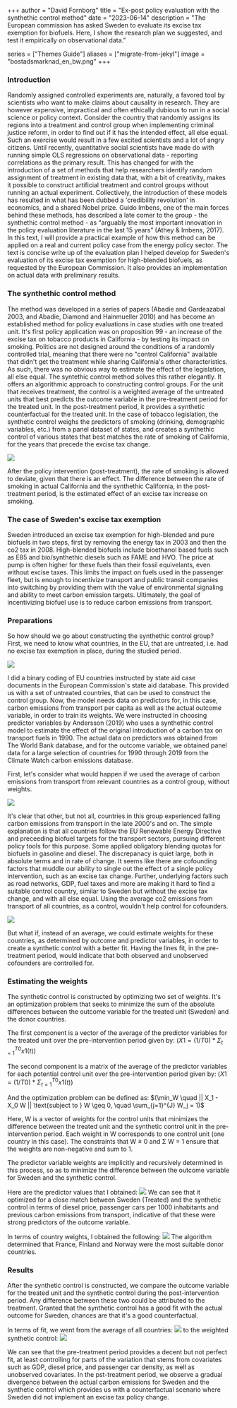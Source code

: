 +++
author = "David Fornborg"
title = "Ex-post policy evaluation with the synthethic control method"
date = "2023-06-14"
description = "The European commission has asked Sweden to evaluate its excise tax exemption for biofuels. Here, I show the research plan we suggested, and test it empirically on observational data."

series = ["Themes Guide"]
aliases = ["migrate-from-jekyl"]
image = "bostadsmarknad_en_bw.png"
+++

### Introduction
Randomly assigned controlled experiments are, naturally, a favored tool by scientists who want to make claims about causality in research. They are however expensive, impractical and often ethically dubious to run in a social science or policy context. Consider the country that randomly assigns its regions into a treatment and control group when implementing criminal justice reform, in order to find out if it has the intended effect, all else equal. Such an exercise would result in a few excited scientists and a lot of angry citizens. Until recently, quantitative social scientists have made do with running simple OLS regressions on observational data - reporting correlations as the primary result. This has changed for with the introduction of a set of methods that help researchers identify random assignment of treatment in existing data that, with a bit of creativity, makes it possible to construct artificial treatment and control groups without running an actual experiment. Collectively, the introduction of these models has resulted in what has been dubbed a 'credibility revolution' in economics, and a shared Nobel prize. Guido Imbens, one of the main forces behind these methods, has described a late comer to the group - the synthethic control method - as “arguably the most important innovation in the policy evaluation literature in the last 15 years” (Athey & Imbens, 2017). In this text, I will provide a practical example of how this method can be applied on a real and current policy case from the energy policy sector. The text is concise write up of the evaluation plan I helped develop for Sweden's evaluation of its excise tax exemption for high-blended biofuels, as requested by the European Commission. It also provides an implementation on actual data with preliminary results. 

### The synthethic control method
The method was developed in a series of papers (Abadie and Gardeazabal 2003, and Abadie, Diamond and Hainmueller 2010) and has become an established method for policy evaluations in case studies with one treated unit. It's first policy application was on proposition 99 - an increase of the excise tax on tobacco products in California - by testing its impact on smoking.  Politics are not designed around the conditions of a randomly controlled trial, meaning that there were no "control California" available that didn't get the treatment while sharing California's other characteristics. As such, there was no obvious way to estimate the effect of the legislation, all else equal. The syntethic control method solves this rather elegantly. It offers an algorithmic approach to constructing control groups. For the unit that receives treatment, the control is a weighted average of the untreated units that best predicts the outcome variable in the pre-treatment period for the treated unit. In the post-treatment period, it provides a synthetic counterfactual for the treated unit. In the case of tobacco legislation, the synthetic control weighs the predictors of smoking (drinking, demographic variables, etc.) from a panel dataset of states, and creates a synthethic control of various states that best matches the rate of smoking of California, for the years that precede the excise tax change. 

![](prop99_scm1.png)

After the policy intervention (post-treatment), the rate of smoking is allowed to deviate, given that there is an effect. The difference between the rate of smoking in actual California and the synthethic California, in the post-treatment period, is the estimated effect of an excise tax increase on smoking. 

### The case of Sweden's excise tax exemption
Sweden introduced an excise tax exemption for high-blended and pure biofuels in two steps, first by removing the energy tax in 2003 and then the co2 tax in 2008. High-blended biofuels include bioethanol based fuels such as E85 and bio/synthethic diesels such as FAME and HVO. The price at pump is often higher for these fuels than their fossil equivelants, even without excise taxes. This limits the impact on fuels used in the passenger fleet, but is enough to incentivize transport and public transit companies into switching by providing them with the value of environmental signaling and ability to meet carbon emission targets. Ultimately, the goal of incentivizing biofuel use is to reduce carbon emissions from transport.

### Preparations
So how should we go about constructing the synthethic control group? First, we need to know what countries, in the EU, that are untreated, i.e. had no excise tax exemption in place, during the studied period.

![](scm2_binarycoding.png)

I did a binary coding of EU countries instructed by state aid case documents in the European Commission's state aid database. This provided us with a set of untreated countries, that can be used to construct the control group. Now, the model needs data on predictors for, in this case, carbon emissions from transport per capita as well as the actual outcome variable, in order to train its weights. We were instructed in choosing predictor variables by Andersson (2019) who uses a synthethic control model to estimate the effect of the original introduction of a carbon tax on transport fuels in 1990. The actual data on predictors was obtained from The World Bank database, and for the outcome variable, we obtained panel data for a large selection of countries for  1990 through 2019 from the Climate Watch carbon emissions database. 

First, let's consider what would happen if we used the average of carbon emissions from transport from relevant countries as a control group, without weights. 

![](scm3_noweights.png)

It's clear that other, but not all, countries in this group experienced falling carbon emissions from transport in the late 2000's and on. The simple explanation is that all countries follow the EU Renewable Energy Directive and preceeding biofuel targets for the transport sectors, pursuing different policy tools for this purpose. Some applied obligatory blending quotas for biofuels in gasoline and diesel. The discrepanacy is quiet large, both in absolute terms and in rate of change. It seems like there are cofounding factors that muddle our ability to single out the effect of a single policy intervention, such as an excise tax change. Further, underlying factors such as road networks, GDP, fuel taxes and more are making it hard to find a suitable control country, similar to Sweden but without the excise tax change, and with all else equal. Using the average co2 emissions from transport of all countries, as a control, wouldn't help control for cofounders.

![](scm4_average.png)

But what if, instead of an average, we could estimate weights for these countries, as determined by outcome and predictor variables, in order to create a synthetic control with a better fit. Having the lines fit, in the pre-treatment period, would indicate that both observed and unobserved cofounders are controlled for. 

### Estimating the weights
The synthetic control is constructed by optimizing two set of weights. It's an optimization problem that seeks to minimize the sum of the absolute differences between the outcome variable for the treated unit (Sweden) and the donor countries. 

The first component is a vector of the average of the predictor variables for the treated unit over the pre-intervention period given by:
$(X1 = (1/T0) * Σ_{t=1}^{T0} x1(t))$

The second component is a matrix of the average of the predictor variables for each potential control unit over the pre-intervention period given by:
$(X1 = (1/T0) * Σ_{t=1}^{T0} x1(t))$

And the optimization problem can be defined as:
$(\min_W \quad || X_1 - X_0 W || \text{subject to } W \geq 0, \quad \sum_{j=1}^{J} W_j = 1)$

Here, W is a vector of weights for the control units that minimizes the difference between the treated unit and the synthetic control unit in the pre-intervention period. Each weight in W corresponds to one control unit (one country in this case). The constraints that W ≥ 0 and Σ W = 1 ensure that the weights are non-negative and sum to 1.

The predictor variable weights are implicitly and recursively determined in this process, so as to minimize the difference between the outcome variable for Sweden and the synthetic control.

Here are the predictor values that I obtained:
![](scm5_weights_predictors.png)
We can see that it optimized for a close match between Sweden (Treated) and the synthetic control in terms of diesel price, passenger cars per 1000 inhabitants and previous carbon emissions from transport, indicative of that these were strong predictors of the outcome variable.

In terms of country weights, I obtained the following:
![](scm6_weights_units.png)
The algorithm determined that France, Finland and Norway were the most suitable donor countries.

### Results
After the synthetic control is constructed, we compare the outcome variable for the treated unit and the synthetic control during the post-intervention period. Any difference between these two could be attributed to the treatment. Granted that the synthetic control has a good fit with the actual outcome for Sweden, chances are that it's a good counterfactual. 

In terms of fit, we went from the average of all countries:
![](scm4_average.png)
to the weighted synthetic control:
![](scm7_estimate.png)

We can see that the pre-treatment period provides a decent but not perfect fit, at least controlling for parts of the variation that stems from covariates such as GDP, diesel price, and passenger car density, as well as unobserved covariates. In the pst-treatment period, we observe a gradual divergence between the actual carbon emissions for Sweden and the synthetic control which provides us with a counterfactual scenario where Sweden did not implement an excise tax policy change.

